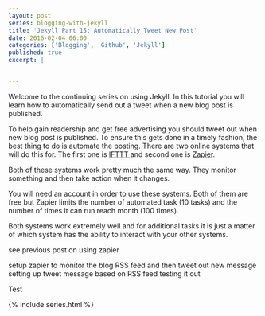 ```yaml
---
layout: post
series: blogging-with-jekyll
title: 'Jekyll Part 15: Automatically Tweet New Post'
date: 2016-02-04 06:00
categories: ['Blogging', 'Github', 'Jekyll']
published: true
excerpt: |


---
```


Welcome to the continuing series on using Jekyll.  In this tutorial you will learn how to automatically send out a tweet when a new blog post is published.

To help gain readership and get free advertising you should tweet out when new blog post is published.   To ensure this gets done in a timely fashion, the best thing to do is automate the posting.  There are two online systems that will do this for.  The first one is [IFTTT ](http://ifttt.com) and second one is [Zapier](http://zapier.com).  

Both of these systems work pretty much the same way.   They monitor something and then take action when it changes.  

You will need an account in order to use these systems.  Both of them are free but Zapier limits the number of automated task (10 tasks) and the number of times it can run reach month (100 times).

Both systems work extremely well and for additional tasks it is just a matter of which system has the ability to interact with your other systems.

 

  
see previous post on using zapier

setup zapier to monitor the blog RSS feed and then tweet out new message
setting up tweet message based on RSS feed
testing it out 

Test

{% include series.html %}

